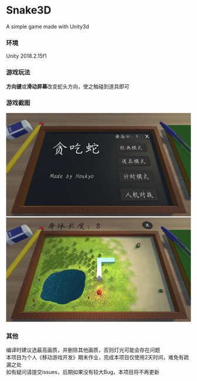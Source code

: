 # Snake3D  
A simple game made with Unity3d  

### 环境  
Unity 2018.2.15f1   

### 游戏玩法  
**方向键**或**滑动屏幕**改变蛇头方向，使之触碰到道具即可  

### 游戏截图
![开始菜单](https://github.com/ouhoukyo/Snake3D/blob/master/start.jpg)    
![游戏画面](https://github.com/ouhoukyo/Snake3D/blob/master/gaming.jpg)    

### 其他
编译时建议选最高画质，并删除其他画质，否则灯光可能会存在问题  
本项目为个人《移动游戏开发》期末作业，完成本项目仅使用2天时间，难免有疏漏之处    
如有疑问请提交issues，后期如果没有较大Bug，本项目将不再更新  
